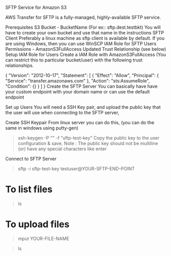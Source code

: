 
SFTP Service for Amazon S3

AWS Transfer for SFTP is a fully-managed, highly-available SFTP service.


Prerequisites
S3 Bucket - BucketName (For ex:: sftp.dest.testbkt)
You will have to create your own bucket and use that name in the instructions
SFTP Client
Preferably a linux machine as sftp client is available by default.
If you are using Windows, then you can use WinSCP
IAM Role for SFTP Users
Permissions - AmazonS3FullAccess
Updated Trust Relationship (see below)
Setup IAM Role for Users
Create a IAM Role with AmazonS3FullAccess (You can restrict this to particular bucket/user) with the following trust relationships.

{
  "Version": "2012-10-17",
  "Statement": [
    {
      "Effect": "Allow",
      "Principal": {
        "Service": "transfer.amazonaws.com"
      },
      "Action": "sts:AssumeRole",
      "Condition": {}
    }
  ]
}
Create the SFTP Server
You can basically have have your custom endpoint with your domain name or can use the default endpoint

Set up Users
You will need a SSH Key pair, and upload the public key that the user will use when connecting to the SFTP server,

Create SSH Keypair
From linux server you can do this, (you can do the same in windows using putty-gen)

>ssh-keygen -P "" -f "sftp-test-key"
Copy the public key to the user configuration & save. Note : The public key should not be multiline (or) have any special characters like enter

Connect to SFTP Server
>sftp -i sftp-test-key testuser@YOUR-SFTP-END-POINT

# To list files
>ls

# To upload files
>mput YOUR-FILE-NAME

>ls
